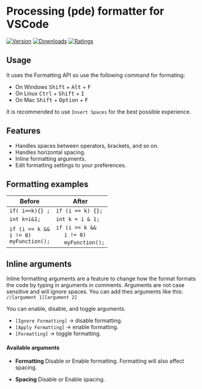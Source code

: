 # Processing (pde) formatter for VSCode

[![Version](https://vsmarketplacebadges.dev/version-short/millenniumambiguity.processing-formatter.svg)](https://marketplace.visualstudio.com/items?itemName=millenniumambiguity.processing-formatter)
[![Downloads](https://vsmarketplacebadges.dev/downloads-short/millenniumambiguity.processing-formatter.svg)](https://marketplace.visualstudio.com/items?itemName=millenniumambiguity.processing-formatter)
[![Ratings](https://vsmarketplacebadges.dev/rating-star/millenniumambiguity.processing-formatter.svg)](https://marketplace.visualstudio.com/items?itemName=millenniumambiguity.processing-formatter)

## Usage
It uses the Formatting API so use the following command for formating: <br>
* On Windows <kbd>Shift</kbd> + <kbd>Alt</kbd> + <kbd>F</kbd>
* On Linux <kbd>Ctrl</kbd> + <kbd>Shift</kbd> + <kbd>I</kbd>
* On Mac <kbd>Shift</kbd> + <kbd>Option</kbd> + <kbd>F</kbd>

It is recommended to use `Insert Spaces` for the best possible experience.

## Features
* Handles spaces between operators, brackets, and so on.
* Handles horizontal spacing.
* Inline formatting arguments.
* Edit formatting settings to your preferences.

## Formatting examples

Before | After
------------ | -------------
`if( i==k){} ;` | `if (i == k) {};`
`int k=i&1;` | `int k = i & 1;`
`if (i == k &&`<br>`i != 0)`<br>`myFunction();` | `if (i == k &&`<br>&nbsp;&nbsp;&nbsp;&nbsp;&nbsp;`i != 0)`<br>&nbsp;&nbsp;&nbsp;&nbsp;&nbsp;`myFunction();`

## Inline arguments
Inline formatting arguments are a feature to change how the format formats the code by typing in arguments in comments. Arguments are not case sensitive and will ignore spaces. You can add thes arguments like this: `//[argument 1][argument 2]`

You can enable, disable, and toggle arguments.
* `[Ignore Formatting]` -> disable formatting.
* `[Apply Formatting]` -> enable formatting.
* `[Formatting]` -> toggle formatting.

#### Available arguments

* <b>Formatting</b>
Disable or Enable formatting.
Formatting will also affect spacing.

* <b>Spacing</b>
Disable or Enable spacing.